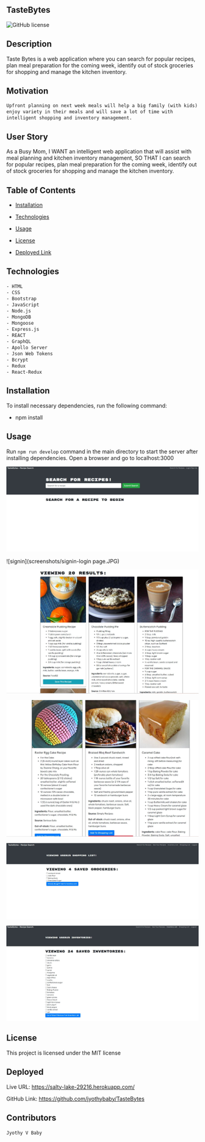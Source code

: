 
## TasteBytes


![GitHub license](https://img.shields.io/badge/license-MIT-yellow.svg)

## Description
   Taste Bytes is a web application where you can search for popular recipes, plan meal preparation for the coming week, identify out of stock groceries for shopping and manage the kitchen inventory.

## Motivation
    Upfront planning on next week meals will help a big family (with kids) enjoy variety in their meals and will save a lot of time with intelligent shopping and inventory management.


## User Story
  As a Busy Mom, I WANT an intelligent web application that will assist with meal planning and kitchen inventory management, SO THAT I can search for popular recipes, plan meal preparation for the coming week, identify out of stock groceries for shopping and manage the kitchen inventory.



## Table of Contents

- [Installation](#installation)

- [Technologies](#technologies)

- [Usage](#usage)

- [License](#license)

- [Deployed Link](#deployed)



## Technologies

    - HTML
    - CSS
    - Bootstrap
    - JavaScript
    - Node.js
    - MongoDB
    - Mongoose
    - Express.js
    - REACT
    - GraphQL
    - Apollo Server
    - Json Web Tokens
    - Bcrypt
    - Redux
    - React-Redux

## Installation

To install necessary dependencies, run the following command:

   * npm install


## Usage

Run `npm run develop` command in the main directory to start the server after installing dependencies. Open a browser and go to localhost:3000

![MainPage](screenshots/Landingpage.JPG)

![signin](screenshots/signin-login page.JPG)

![Recipesearch](screenshots/recipesearch.JPG)

![FavoriteRecipe](screenshots/favoriterecipes.JPG)

![ShoppingList](screenshots/Shoppinglist.JPG)

![InventoryList](screenshots/inventorylist.JPG)

## License

This project is licensed under the MIT license


## Deployed

Live URL: https://salty-lake-29216.herokuapp.com/ 

GitHub Link: https://github.com/jyothybaby/TasteBytes

## Contributors
    Jyothy V Baby 

